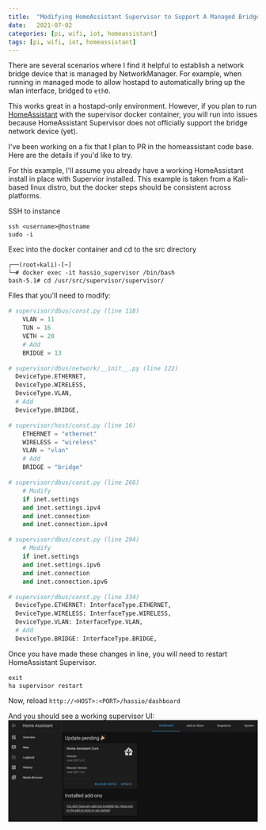 ```yaml
---
title:  "Modifying HomeAssistant Supervisor to Support A Managed Bridge Device"
date:   2021-07-02
categories: [pi, wifi, iot, homeassistant]
tags: [pi, wifi, iot, homeassistant]
---
```


There are several scenarios where I find it helpful to establish a network bridge device that is managed by NetworkManager. For example, when running in managed mode to allow hostapd to automatically bring up the wlan interface, bridged to ```eth0```.

This works great in a hostapd-only environment. However, if you plan to run [HomeAssistant][homeassistant] with the supervisor docker container, you will run into issues because HomeAssistant Supervisor does not officially support the bridge network device (yet).

I've been working on a fix that I plan to PR in the homeassistant code base. Here are the details if you'd like to try.

For this example, I'll assume you already have a working HomeAssistant install in place with Supervior installed. This example is taken from a Kali-based linux distro, but the docker steps should be consistent across platforms.

SSH to instance
```
ssh <username>@hostname
sudo -i
```

Exec into the docker container and cd to the src directory
```
┌──(root💀kali)-[~]
└─# docker exec -it hassio_supervisor /bin/bash
bash-5.1# cd /usr/src/supervisor/supervisor/
```

Files that you'll need to modify:

``` python
# supervisor/dbus/const.py (line 118)
    VLAN = 11
    TUN = 16
    VETH = 20
    # Add
    BRIDGE = 13
```

``` python
# supervisor/dbus/network/__init__.py (line 122)
  DeviceType.ETHERNET,
  DeviceType.WIRELESS,
  DeviceType.VLAN,
  # Add
  DeviceType.BRIDGE,
```

``` python
# supervisor/host/const.py (line 16)
    ETHERNET = "ethernet"
    WIRELESS = "wireless"
    VLAN = "vlan"
    # Add
    BRIDGE = "bridge"
```

``` python
# supervisor/dbus/const.py (line 266)
    # Modify
    if inet.settings
    and inet.settings.ipv4
    and inet.connection
    and inet.connection.ipv4
```

``` python
# supervisor/dbus/const.py (line 294)
    # Modify
    if inet.settings
    and inet.settings.ipv6
    and inet.connection
    and inet.connection.ipv6
```

``` python
# supervisor/dbus/const.py (line 334)
  DeviceType.ETHERNET: InterfaceType.ETHERNET,
  DeviceType.WIRELESS: InterfaceType.WIRELESS,
  DeviceType.VLAN: InterfaceType.VLAN,
  # Add
  DeviceType.BRIDGE: InterfaceType.BRIDGE,
```

Once you have made these changes in line, you will need to restart HomeAssistant Supervisor. 

```
exit
ha supervisor restart
```

Now, reload ```http://<HOST>:<PORT>/hassio/dashboard```

And you should see a working supervisor UI:
![working-supervisor](/images/supervisor-working.png)

[homeassistant]: https://www.home-assistant.io/